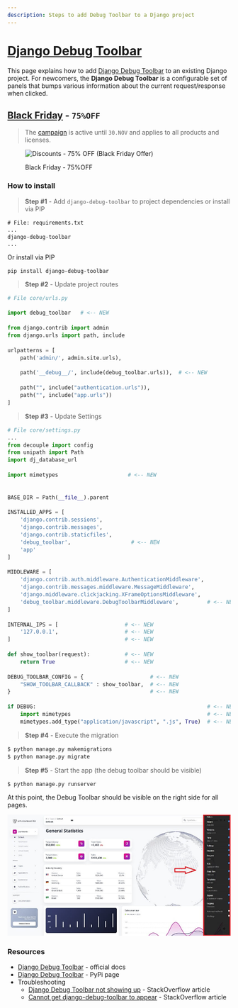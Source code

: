 ```yaml
---
description: Steps to add Debug Toolbar to a Django project
---
```


# [Django Debug Toolbar](https://github.com/app-generator/django-add-debug-toolbar)

This page explains how to add [Django Debug Toolbar](https://django-debug-toolbar.readthedocs.io/en/latest/index.html) to an existing Django project. For newcomers, the **Django Debug Toolbar** is a configurable set of panels that bumps various information about the current request/response when clicked.


## [Black Friday](https://appseed.us/discounts/) - `75%OFF`

> The [campaign](https://appseed.us/discounts/)  is active until `30.NOV` and applies to all products and licenses.

<figure><img src="https://user-images.githubusercontent.com/51070104/202682043-511f672d-76a2-404c-9601-ce4b77825454.jpg" alt="Discounts - 75% OFF (Black Friday Offer)"><figcaption><p>Black Friday - 75%OFF </p></figcaption></figure>


### How to install

> **Step #1** - Add `django-debug-toolbar` to project dependencies or install via PIP

```
# File: requirements.txt
...
django-debug-toolbar
...
```

Or install via PIP

```
pip install django-debug-toolbar
```

> **Step #2** - Update project routes

```python
# File core/urls.py

import debug_toolbar   # <-- NEW                     

from django.contrib import admin
from django.urls import path, include  

urlpatterns = [
    path('admin/', admin.site.urls),          
    
    path('__debug__/', include(debug_toolbar.urls)),  # <-- NEW
    
    path("", include("authentication.urls")), 
    path("", include("app.urls"))             
]

```

> **Step #3** - Update Settings

```python
# File core/settings.py
...
from decouple import config
from unipath import Path
import dj_database_url

import mimetypes                      # <-- NEW


BASE_DIR = Path(__file__).parent

INSTALLED_APPS = [
    'django.contrib.sessions',
    'django.contrib.messages',
    'django.contrib.staticfiles',
    'debug_toolbar',                   # <-- NEW
    'app'  
]

MIDDLEWARE = [
    'django.contrib.auth.middleware.AuthenticationMiddleware',
    'django.contrib.messages.middleware.MessageMiddleware',
    'django.middleware.clickjacking.XFrameOptionsMiddleware',
    'debug_toolbar.middleware.DebugToolbarMiddleware',         # <-- NEW
]

INTERNAL_IPS = [                     # <-- NEW
    '127.0.0.1',                     # <-- NEW
]                                    # <-- NEW

def show_toolbar(request):           # <-- NEW
    return True                      # <-- NEW 

DEBUG_TOOLBAR_CONFIG = {                     # <-- NEW
    "SHOW_TOOLBAR_CALLBACK" : show_toolbar,  # <-- NEW
}                                            # <-- NEW

if DEBUG:                                                      # <-- NEW
    import mimetypes                                           # <-- NEW          
    mimetypes.add_type("application/javascript", ".js", True)  # <-- NEW
```



> **Step #4** - Execute the migration&#x20;

```bash
$ python manage.py makemigrations
$ python manage.py migrate
```



> **Step #5** - Start the app (the debug toolbar should be visible)

```bash
$ python manage.py runserver
```

At this point, the Debug Toolbar should be visible on the right side for all pages.&#x20;

![Django Debug Toolbar - Soft UI Dashboard.](../../.gitbook/assets/soft-ui-dashboard-django-toolbar.jpg)

### Resources

* [Django Debug Toolbar](https://django-debug-toolbar.readthedocs.io/en/latest/installation.html) - official docs
* [Django Debug Toolbar](https://pypi.org/project/django-debug-toolbar/) - PyPi page
* Troubleshooting
  * [Django Debug Toolbar not showing up](https://stackoverflow.com/questions/10517765/django-debug-toolbar-not-showing-up) - StackOverflow article
  * [Cannot get django-debug-toolbar to appear](https://stackoverflow.com/questions/28984239/cannot-get-django-debug-toolbar-to-appear/48873389) -  StackOverflow article&#x20;
